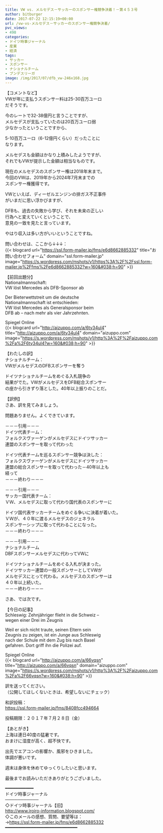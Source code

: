 ```yaml
---
title: VW vs. メルセデス－サッカーのスポンサー権競争決着！－第４５３号
author: bitburger
date: 2017-07-22 12:15:19+00:00
url: /vw-vs-メルセデス－サッカーのスポンサー権競争決着/
pvc_views:
- 498
categories:
- ドイツ時事ジャーナル
- 産業
- 経済
tags:
- サッカー
- スポンサー
- ナショナルチーム
- ブンデスリーガ
image: /img/2017/07/dfb_vw-246x168.jpg
---
```

【コメントなど】  
VWが年に支払うスポンサー料は25-30百万ユーロ  
だそうです。  
  
今のレートで32-38億円と言うことですが、  
メルセデスが支払っていたのは20百万ユーロ弱  
少なかったということですから、  
  
5-10百万ユーロ（6-12億円くらい）だったことに  
なります。  
  
メルセデスも金額はかなり上積みしたようですが、  
それでもVWが提示した金額は相当なものです。  
  
現在のメルセデスのスポンサー権は2018年末まで。  
今回のVWは、2019年から2024年7月末までの  
スポンサー権獲得です。 

VWといえば、ディーゼルエンジンの排ガス不正事件  
がいまだに思い浮かびますが、  
  
DFBも、過去の失敗から学び、それを未来の正しい  
行為へと変えていくということで、  
意見の一致を見たと言っています。  
  
やはり収入は多い方がいいということですね。  
  
問い合わせは、ここから↓↓↓：  
{{< blogcard url="https://ssl.form-mailer.jp/fms/e6d8662885332" title="&#12362;&#21839;&#12356;&#21512;&#12431;&#12379;&#12501;&#12457;&#12540;&#12512;" domain="ssl.form-mailer.jp" image="https://s.wordpress.com/mshots/v1/https%3A%2F%2Fssl.form-mailer.jp%2Ffms%2Fe6d8662885332?w=160&#038;h=90" >}} 

【前回出題分】  
Nationalmannschaft:  
VW löst Mercedes als DFB-Sponsor ab  
  
Der Bieterwettstreit um die deutsche  
Nationalmannschaft ist entschieden:  
VW löst Mercedes als Generalsponsor beim  
DFB ab &#8211; nach mehr als vier Jahrzehnten.  
  
Spiegel Online  
{{< blogcard url="http://aizuppo.com/a/6ty34ul4" title="http://aizuppo.com/a/6ty34ul4" domain="aizuppo.com" image="https://s.wordpress.com/mshots/v1/http%3A%2F%2Faizuppo.com%2Fa%2F6ty34ul4?w=160&#038;h=90" >}} 

【わたしの訳】  
ナショナルチーム：  
VWがメルセデスのDFBスポンサーを奪う  
  
ドイツナショナルチームをめぐる入札競争の  
結果がでた。VWがメルセデスをDFB総合スポンサー  
の座から引きずり落とした。40年以上振りのことだ。 

【訳例】  
さあ、訳を見てみましょう。  
  
問題ありません。よくできています。 

－－－引用－－－  
ドイツ代表チーム：  
フォルクスヴァーゲンがメルセデスにドイツサッカー  
連盟のスポンサーを取って代わった  
  
ドイツ代表チームを巡るスポンサー競争は決した：  
フォルクスヴァーゲンがメルセデスにドイツサッカー  
連盟の総合スポンサーを取って代わった－40年以上も  
経って  
－－－終わり－－－ 

－－－引用－－－  
サッカー国代表チーム：  
ＶＷ、メルセデスに取って代わり国代表のスポンサーに  
  
ドイツ国代表サッカーチームをめぐる争いに決着が着いた。  
ＶＷが、４０年に渡るメルセデスのジェネラル  
スポンサーシップに取って代わることになった。  
－－－終わり－－－ 

－－－引用－－－  
ナショナルチーム  
DBFスポンサーメルセデスに代わってVWに  
  
ドイツナショナルチームをめぐる入札が決まった。  
ドイツサッカー連盟の一般スポンサーとしてVWが  
メルセデスにとって代わる。メルセデスのスポンサーは  
４０年以上続いた。  
－－－終わり－－－ 

さあ、では次です。  
  
【今日の記事】  
Schleswig: Zehnjähriger flieht in die Schweiz &#8211;  
wegen einer Drei im Zeugnis  
  
Weil er sich nicht traute, seinen Eltern sein  
Zeugnis zu zeigen, ist ein Junge aus Schleswig  
nach der Schule mit dem Zug bis nach Basel  
gefahren. Dort griff ihn die Polizei auf.  
  
Spiegel Online  
{{< blogcard url="http://aizuppo.com/a/66vqsn" title="http://aizuppo.com/a/66vqsn" domain="aizuppo.com" image="https://s.wordpress.com/mshots/v1/http%3A%2F%2Faizuppo.com%2Fa%2F66vqsn?w=160&#038;h=90" >}} 

訳を送ってください。  
（公開してほしくないときは、希望しないにチェック）  
  
和訳投稿：  
 <https://ssl.form-mailer.jp/fms/8408fcc494664>  
  
投稿期限：２０１７年７月２８日（金） 

【あとがき】  
上海は連日40度の猛暑です。  
おまけに湿度が高く、超不快です。  
  
出先でエアコンの影響か、風邪をひきました。  
体調が悪いです。  
  
週末は身体を休めてゆっくりしたいと思います。  
  
最後までお読みいただきありがとうございました。 

━━━━━━━━━━━  
ドイツ時事ジャーナル  
───────────  
◇ドイツ時事ジャーナル【旧】  
<http://www.iroiro-information.blogspot.com/>  
◇このメールの感想、質問、要望等は：  
-><https://ssl.form-mailer.jp/fms/e6d8662885332>  
━━━━━━━━━━━━━━━━━━━━━━━━━━━━